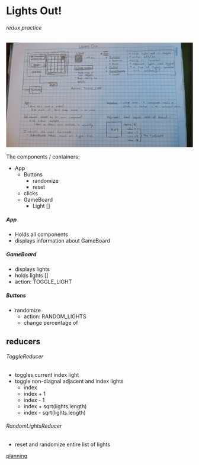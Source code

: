 # Lights Out!
###### redux practice

![plan](./planning/plan.JPG)

The components / containers:
* App
  * Buttons
    * randomize
    * reset
  * clicks
  * GameBoard
    * Light []

##### App
* Holds all components
* displays information about GameBoard

##### GameBoard
* displays lights
* holds lights []
* action: TOGGLE_LIGHT

##### Buttons
* randomize
  * action: RANDOM_LIGHTS
  * change percentage of


## reducers

###### ToggleReducer
  * toggles current index light
  * toggle non-diagnal adjacent and index lights
    * index
    * index + 1
    * index - 1
    * index + sqrt(lights.length)
    * index - sqrt(lights.length)

###### RandomLightsReducer
  * reset and randomize entire list of lights



[planning](./events.png)
